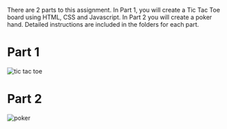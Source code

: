 There are 2 parts to this assignment. In Part 1, you will create a Tic Tac Toe board using HTML, CSS and Javascript. In Part 2 you will create a poker hand. Detailed instructions are included in the folders for each part.

# Part 1
![tic tac toe](https://github.com/XINEXPORT/wb-tic-tac-poker/assets/40744735/3862dd4b-29d9-46db-a21d-55add6002010)
# Part 2
![poker](https://github.com/XINEXPORT/wb-tic-tac-poker/assets/40744735/c967ffe9-b60f-4ecd-970b-057a41ec376c)
